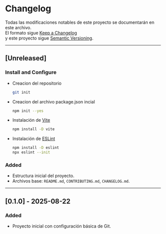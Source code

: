 # Changelog

Todas las modificaciones notables de este proyecto se documentarán en este archivo.  
El formato sigue [Keep a Changelog](https://keepachangelog.com/es-ES/1.0.0/)  
y este proyecto sigue [Semantic Versioning](https://semver.org/lang/es/).

---

## [Unreleased]

### Install and Configure
- Creacion del repositorio
  ```bash
  git init
  ```
- Creacion del archivo package.json incial
  ```bash
  npm init --yes
  ```
- Instalación de [Vite]()
  ```bash
  npm install -D vite
  ```
- Instalación de [ESLint]()
  ```bash
  npm install -D eslint
  npx eslint --init
  ```

### Added
- Estructura inicial del proyecto.
- Archivos base: `README.md`, `CONTRIBUTING.md`, `CHANGELOG.md`.

---

## [0.1.0] - 2025-08-22
### Added
- Proyecto inicial con configuración básica de Git.


